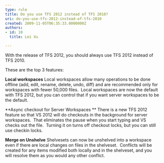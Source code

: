 ```yaml
---
type: rule
title: Do you use TFS 2012 instead of TFS 2010?
uri: do-you-use-tfs-2012-instead-of-tfs-2010
created: 2009-11-05T06:35:33.0000000Z
authors:
- id: 10
  title: Lei Xu

---
```


With the release of TFS 2012, you should always use TFS 2012 instead of TFS 2010.

These are the top 3 features:
 
**Local workspaces** 
Local workspaces allow many operations to be done offline (add, edit, rename, delete, undo, diff) and are recommended only for workspaces with fewer 50,000 files.  Local workspaces are now the default with TFS 2012, but you can control that if you want server workspaces to be the default.

**Async checkout for Server Workspaces
** There is a new TFS 2012 feature so that VS 2012 will do checkouts in the background for server workspaces.  That eliminates the pause when you start typing and VS checks out the file.  Turning it on turns off checkout locks, but you can still use checkin locks.

**Merge on Unshelve**
Shelvesets can now be unshelved into a workspace even if there are local changes on files in the shelveset.  Conflicts will be created for any items modified both locally and in the shelveset, and you will resolve them as you would any other conflict.
